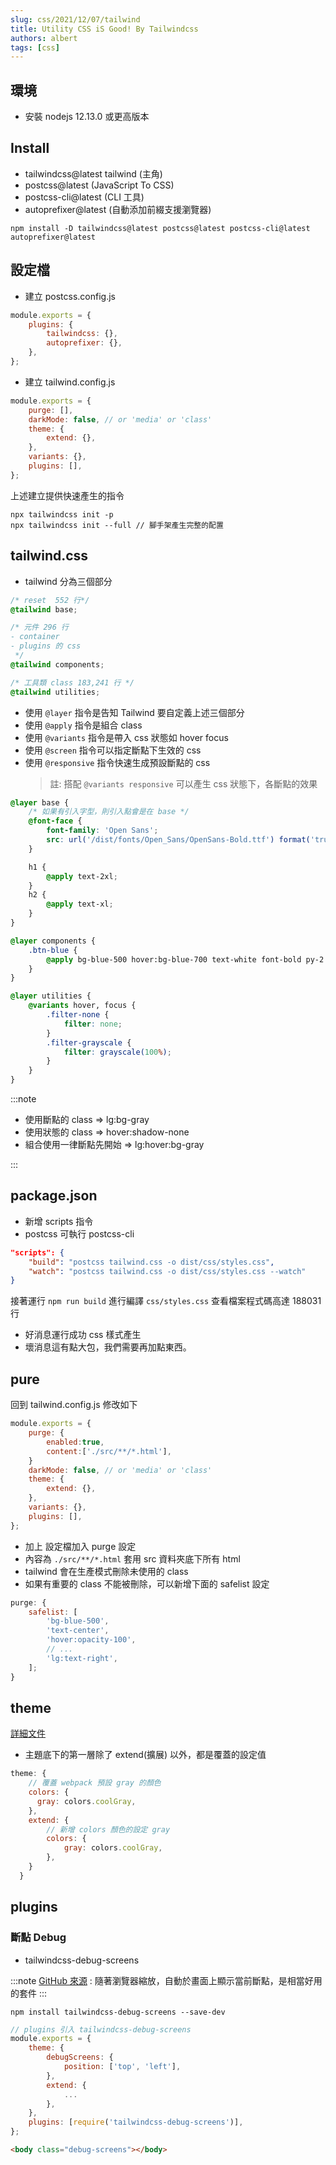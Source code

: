 ```yaml
---
slug: css/2021/12/07/tailwind
title: Utility CSS iS Good! By Tailwindcss
authors: albert
tags: [css]
---
```


## 環境

- 安裝 nodejs 12.13.0 或更高版本

## Install

- tailwindcss@latest tailwind (主角)
- postcss@latest (JavaScript To CSS)
- postcss-cli@latest (CLI 工具)
- autoprefixer@latest (自動添加前綴支援瀏覽器)

```
npm install -D tailwindcss@latest postcss@latest postcss-cli@latest autoprefixer@latest
```

## 設定檔

- 建立 postcss.config.js

```js
module.exports = {
	plugins: {
		tailwindcss: {},
		autoprefixer: {},
	},
};
```

- 建立 tailwind.config.js

```js
module.exports = {
	purge: [],
	darkMode: false, // or 'media' or 'class'
	theme: {
		extend: {},
	},
	variants: {},
	plugins: [],
};
```

上述建立提供快速產生的指令

```
npx tailwindcss init -p
npx tailwindcss init --full // 腳手架產生完整的配置
```

## tailwind.css

- tailwind 分為三個部分

```css
/* reset  552 行*/
@tailwind base;

/* 元件 296 行
- container 
- plugins 的 css
 */
@tailwind components;

/* 工具類 class 183,241 行 */
@tailwind utilities;
```

- 使用 `@layer` 指令是告知 Tailwind 要自定義上述三個部分
- 使用 `@apply` 指令是組合 class
- 使用 `@variants` 指令是帶入 css 狀態如 hover focus
- 使用 `@screen` 指令可以指定斷點下生效的 css
- 使用 `@responsive` 指令快速生成預設斷點的 css
  > 註: 搭配 `@variants responsive` 可以產生 css 狀態下，各斷點的效果

```css
@layer base {
	/* 如果有引入字型，則引入點會是在 base */
	@font-face {
		font-family: 'Open Sans';
		src: url('/dist/fonts/Open_Sans/OpenSans-Bold.ttf') format('truetype');
	}

	h1 {
		@apply text-2xl;
	}
	h2 {
		@apply text-xl;
	}
}

@layer components {
	.btn-blue {
		@apply bg-blue-500 hover:bg-blue-700 text-white font-bold py-2 px-4 rounded;
	}
}

@layer utilities {
	@variants hover, focus {
		.filter-none {
			filter: none;
		}
		.filter-grayscale {
			filter: grayscale(100%);
		}
	}
}
```

:::note

- 使用斷點的 class => lg:bg-gray
- 使用狀態的 class => hover:shadow-none
- 組合使用一律斷點先開始 => lg:hover:bg-gray

:::

## package.json

- 新增 scripts 指令
- postcss 可執行 postcss-cli

```json
"scripts": {
	"build": "postcss tailwind.css -o dist/css/styles.css",
	"watch": "postcss tailwind.css -o dist/css/styles.css --watch"
}
```

接著運行 `npm run build` 進行編譯 `css/styles.css` 查看檔案程式碼高達 188031 行

- 好消息運行成功 css 樣式產生
- 壞消息這有點大包，我們需要再加點東西。

## pure

回到 tailwind.config.js 修改如下

```javascript
module.exports = {
	purge: {
		enabled:true,
		content:['./src/**/*.html'],
	}
	darkMode: false, // or 'media' or 'class'
	theme: {
		extend: {},
	},
	variants: {},
	plugins: [],
};
```

- 加上 設定檔加入 purge 設定
- 內容為 `./src/**/*.html` 套用 src 資料夾底下所有 html
- tailwind 會在生產模式刪除未使用的 class
- 如果有重要的 class 不能被刪除，可以新增下面的 safelist 設定

```javascript
purge: {
	safelist: [
		'bg-blue-500',
		'text-center',
		'hover:opacity-100',
		// ...
		'lg:text-right',
	];
}
```

## theme

[詳細文件](https://tailwindcss.com/docs/theme)

- 主題底下的第一層除了 extend(擴展) 以外，都是覆蓋的設定值

```js
theme: {
	// 覆蓋 webpack 預設 gray 的顏色
    colors: {
      gray: colors.coolGray,
    },
	extend: {
		// 新增 colors 顏色的設定 gray
    	colors: {
      		gray: colors.coolGray,
    	},
    }
  }

```

## plugins

### 斷點 Debug

- tailwindcss-debug-screens

:::note
[GitHub 來源](https://github.com/jorenvanhee/tailwindcss-debug-screens) :
隨著瀏覽器縮放，自動於畫面上顯示當前斷點，是相當好用的套件
:::

```
npm install tailwindcss-debug-screens --save-dev
```

```js
// plugins 引入 tailwindcss-debug-screens
module.exports = {
	theme: {
		debugScreens: {
			position: ['top', 'left'],
		},
		extend: {
			...
		},
	},
	plugins: [require('tailwindcss-debug-screens')],
};
```

```html
<body class="debug-screens"></body>
```
